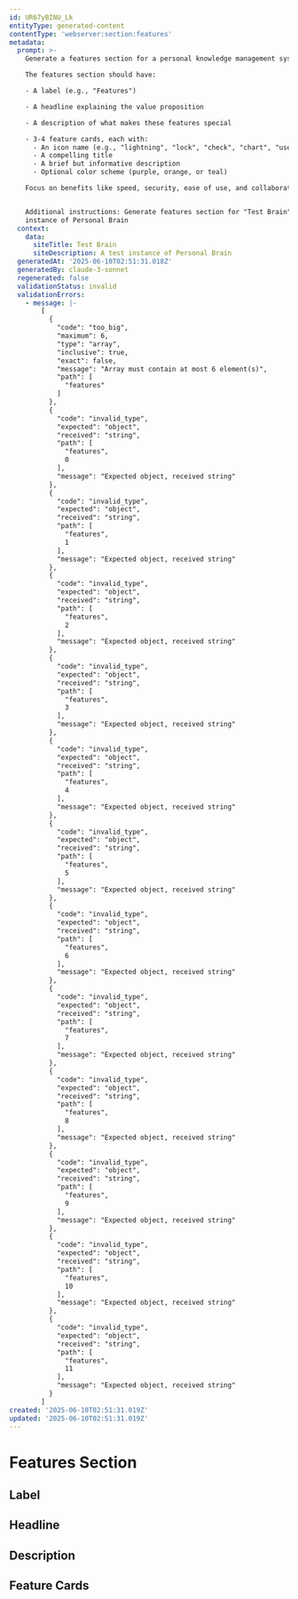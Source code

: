 ```yaml
---
id: UR67yBINU_Lk
entityType: generated-content
contentType: 'webserver:section:features'
metadata:
  prompt: >-
    Generate a features section for a personal knowledge management system.

    The features section should have:

    - A label (e.g., "Features")

    - A headline explaining the value proposition

    - A description of what makes these features special

    - 3-4 feature cards, each with:
      - An icon name (e.g., "lightning", "lock", "check", "chart", "users")
      - A compelling title
      - A brief but informative description
      - Optional color scheme (purple, orange, or teal)

    Focus on benefits like speed, security, ease of use, and collaboration.


    Additional instructions: Generate features section for "Test Brain" - A test
    instance of Personal Brain
  context:
    data:
      siteTitle: Test Brain
      siteDescription: A test instance of Personal Brain
  generatedAt: '2025-06-10T02:51:31.018Z'
  generatedBy: claude-3-sonnet
  regenerated: false
  validationStatus: invalid
  validationErrors:
    - message: |-
        [
          {
            "code": "too_big",
            "maximum": 6,
            "type": "array",
            "inclusive": true,
            "exact": false,
            "message": "Array must contain at most 6 element(s)",
            "path": [
              "features"
            ]
          },
          {
            "code": "invalid_type",
            "expected": "object",
            "received": "string",
            "path": [
              "features",
              0
            ],
            "message": "Expected object, received string"
          },
          {
            "code": "invalid_type",
            "expected": "object",
            "received": "string",
            "path": [
              "features",
              1
            ],
            "message": "Expected object, received string"
          },
          {
            "code": "invalid_type",
            "expected": "object",
            "received": "string",
            "path": [
              "features",
              2
            ],
            "message": "Expected object, received string"
          },
          {
            "code": "invalid_type",
            "expected": "object",
            "received": "string",
            "path": [
              "features",
              3
            ],
            "message": "Expected object, received string"
          },
          {
            "code": "invalid_type",
            "expected": "object",
            "received": "string",
            "path": [
              "features",
              4
            ],
            "message": "Expected object, received string"
          },
          {
            "code": "invalid_type",
            "expected": "object",
            "received": "string",
            "path": [
              "features",
              5
            ],
            "message": "Expected object, received string"
          },
          {
            "code": "invalid_type",
            "expected": "object",
            "received": "string",
            "path": [
              "features",
              6
            ],
            "message": "Expected object, received string"
          },
          {
            "code": "invalid_type",
            "expected": "object",
            "received": "string",
            "path": [
              "features",
              7
            ],
            "message": "Expected object, received string"
          },
          {
            "code": "invalid_type",
            "expected": "object",
            "received": "string",
            "path": [
              "features",
              8
            ],
            "message": "Expected object, received string"
          },
          {
            "code": "invalid_type",
            "expected": "object",
            "received": "string",
            "path": [
              "features",
              9
            ],
            "message": "Expected object, received string"
          },
          {
            "code": "invalid_type",
            "expected": "object",
            "received": "string",
            "path": [
              "features",
              10
            ],
            "message": "Expected object, received string"
          },
          {
            "code": "invalid_type",
            "expected": "object",
            "received": "string",
            "path": [
              "features",
              11
            ],
            "message": "Expected object, received string"
          }
        ]
created: '2025-06-10T02:51:31.019Z'
updated: '2025-06-10T02:51:31.019Z'
---
```

# Features Section

## Label


## Headline


## Description


## Feature Cards

